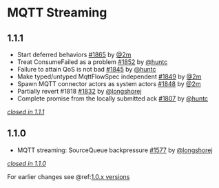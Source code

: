 # MQTT Streaming

## 1.1.1

- Start deferred behaviors [#1865](https://github.com/akka/alpakka/issues/1865) by [@2m](https://github.com/2m)
- Treat ConsumeFailed as a problem [#1852](https://github.com/akka/alpakka/issues/1852) by [@huntc](https://github.com/huntc)
- Failure to attain QoS is not bad [#1845](https://github.com/akka/alpakka/issues/1845) by [@huntc](https://github.com/huntc)
- Make typed/untyped MqttFlowSpec independent [#1849](https://github.com/akka/alpakka/issues/1849) by [@2m](https://github.com/2m)
- Spawn MQTT connector actors as system actors [#1848](https://github.com/akka/alpakka/issues/1848) by [@2m](https://github.com/2m)
- Partially revert #1818 [#1832](https://github.com/akka/alpakka/issues/1832) by [@longshorej](https://github.com/longshorej)
- Complete promise from the locally submitted ack [#1807](https://github.com/akka/alpakka/issues/1807) by [@huntc](https://github.com/huntc)

[*closed in 1.1.1*](https://github.com/akka/alpakka/issues?q=is%3Aclosed+milestone%3A1.1.1+label%3Ap%3Amqtt-streaming)


## 1.1.0

- MQTT streaming: SourceQueue backpressure [#1577](https://github.com/akka/alpakka/pull/1577) by [@longshorej](https://github.com/longshorej)

[*closed in 1.1.0*](https://github.com/akka/alpakka/issues?q=is%3Aclosed+milestone%3A1.1.0+label%3Ap%3Amqtt-streaming)

For earlier changes see @ref:[1.0.x versions](../1.0.x/mqtt-streaming.md)
